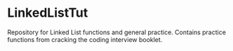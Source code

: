 # LinkedListTut
Repository for Linked List functions and general practice.  Contains practice functions from cracking the coding interview booklet.
